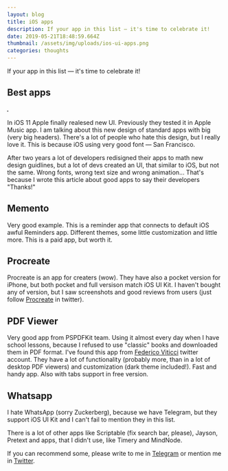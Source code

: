 ```yaml
---
layout: blog
title: iOS apps
description: If your app in this list — it's time to celebrate it!
date: 2019-05-21T18:48:59.664Z
thumbnail: /assets/img/uploads/ios-ui-apps.png
categories: thoughts
---
```

If your app in this list — it's time to celebrate it!

## Best apps

<a href="/assets/img/uploads/ios-ui-apps.png" class="image-link" title="Good apps" target="_blank"><img src="/assets/img/uploads/ios-ui-apps.png" width="3" height="2" layout="responsive" alt="Good apps"></a>

In iOS 11 Apple finally realesed new UI. Previously they tested it in Apple Music app. I am talking about this new design of standard apps with big (very big headers). There's a lot of people who hate this design, but I really love it. This is because iOS using very good font — San Francisco.

After two years a lot of developers redisigned their apps to math new design guidlines, but a lot of devs created an UI, that similar to iOS, but not the same. Wrong fonts, wrong text size and wrong animation... That's because I wrote this article about good apps to say their developers "Thanks!"

## Memento

Very good example. This is a reminder app that connects to default iOS awful Reminders app. Different themes, some little customization and little more. This is a paid app, but worth it.

## Procreate

Procreate is an app for creaters (wow). They have also a pocket version for iPhone, but both pocket and full versison match iOS UI Kit. I haven't bought any of version, but I saw screenshots and good reviews from users (just follow [Procreate](https://twitter.com/Procreate) in twitter).

## PDF Viewer

Very good app from PSPDFKit team. Using it almost every day when I have school lessons, because I refused to use "classic" books and downloaded them in PDF format. I've found this app from [Federico Viticci](https://twitter.com/viticci) twitter account. They have a lot of functionality (probably more, than in a lot of desktop PDF viewers) and customization (dark theme included!). Fast and handy app. Also with tabs support in free version.

## Whatsapp

I hate WhatsApp (sorry Zuckerberg), because we have Telegram, but they support iOS UI Kit and I can't fail to mention they in this list.

There is a lot of other apps like Scriptable (fix search bar, please), Jayson, Pretext and apps, that I didn't use, like Timery and MindNode.

If you can recommend some, please write to me in [Telegram](https://t.me/dtroode) or mention me in [Twitter](https://twitter.com/dtroode).
